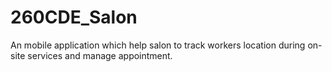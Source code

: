 # 260CDE_Salon
An mobile application which help salon to track workers location during on-site services and manage appointment.
